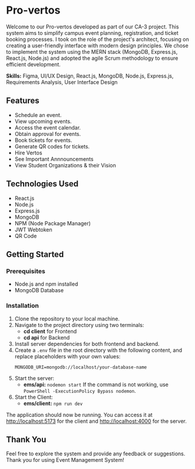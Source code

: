 # Pro-vertos #

Welcome to our Pro-vertos developed as part of our CA-3 project. This system aims to simplify campus event planning, registration, and ticket booking processes. I took on the role of the project's architect, focusing on creating a user-friendly interface with modern design principles. We chose to implement the system using the MERN stack (MongoDB, Express.js, React.js, Node.js) and adopted the agile Scrum methodology to ensure efficient development.

**Skills:** Figma, UI/UX Design, React.js, MongoDB, Node.js, Express.js, Requirements Analysis, User Interface Design

## Features

- Schedule an event.
- View upcoming events.
- Access the event calendar.
- Obtain approval for events.
- Book tickets for events.
- Generate QR codes for tickets.
- Hire Vertos
- See Important Annnouncements
- View Student Organizations & their Vision

## Technologies Used

- React.js
- Node.js
- Express.js
- MongoDB
- NPM (Node Package Manager)
- JWT Webtoken
- QR Code

## Getting Started

### Prerequisites

- Node.js and npm installed
- MongoDB Database

### Installation

1. Clone the repository to your local machine.
2. Navigate to the project directory using two terminals:
   - **cd client** for Frontend
   - **cd api** for Backend
3. Install server dependencies for both frontend and backend.
4. Create a `.env` file in the root directory with the following content, and replace placeholders with your own values:
   ```
   MONGODB_URI=mongodb://localhost/your-database-name
   ```
5. Start the server:
   - **ems/api:** `nodemon start`
     If the command is not working, use `PowerShell -ExecutionPolicy Bypass nodemon`.
6. Start the Client:
   - **ems/client:** `npm run dev`

The application should now be running. You can access it at [http://localhost:5173](http://localhost:5173) for the client and [http://localhost:4000](http://localhost:4000) for the server.

## Thank You

Feel free to explore the system and provide any feedback or suggestions. Thank you for using Event Management System!
